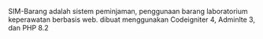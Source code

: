 SIM-Barang
adalah sistem peminjaman, penggunaan barang laboratorium keperawatan berbasis web. 
dibuat menggunakan Codeigniter 4, Adminlte 3, dan PHP 8.2
